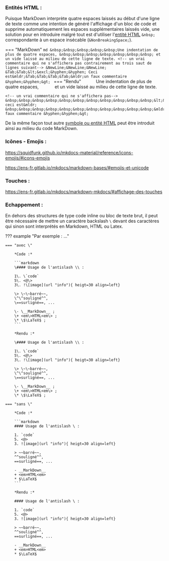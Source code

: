 
### Entités HTML :

Puisque MarkDown interprète quatre espaces laissés au début d'une ligne de texte
 comme une intention de généré l'affichage d'un bloc de code
 et supprime automatiquement les espaces supplémentaires laissés vide,
  une solution pour en introduire malgré tout est d'utiliser
  l'[entité HTML](https://developer.mozilla.org/fr/docs/Glossary/Entity) `&nbsp;`
   correspondante à un espace insécable (`&NonBreakingSpace;`).

=== "MarkDown"
    ```md
    &nbsp;&nbsp;&nbsp;&nbsp;&nbsp;Une indentation de plus de quatre espaces,
    &nbsp;&nbsp;&nbsp;&nbsp;&nbsp;&nbsp;&nbsp; et un vide laissé au milieu de cette ligne de texte.
    <!-- un vrai commentaire qui ne s'affichera pas contrairement au trois saut de lignes suivant-->
    &NewLine;&NewLine;&NewLine;
    &Tab;&Tab;&lt;&excl;&hyphen;&hyphen; Ceci est&mldr;&Tab;&Tab;&Tab;&Tab;&mldr;un faux commentaire &hyphen;&hyphen;&gt;
    ```
=== "Rendu"
    &nbsp;&nbsp;&nbsp;&nbsp;&nbsp;&nbsp;&nbsp;&nbsp;&nbsp;&nbsp;&nbsp;Une indentation de plus de quatre espaces,
    &nbsp;&nbsp;&nbsp;&nbsp;&nbsp;&nbsp;&nbsp;&nbsp;&nbsp;&nbsp;&nbsp; et un vide laissé au milieu de cette ligne de texte.
    
    <!-- un vrai commentaire qui ne s'affichera pas-->
    &nbsp;&nbsp;&nbsp;&nbsp;&nbsp;&nbsp;&nbsp;&nbsp;&nbsp;&nbsp;&nbsp;&lt;&excl;&hyphen;&hyphen; ceci est&mldr;
    &nbsp;&nbsp;&nbsp;&nbsp;&nbsp;&nbsp;&nbsp;&nbsp;&nbsp;&nbsp;&nbsp;&mldr;un faux commentaire &hyphen;&hyphen;&gt;

De la même façon tout autre [symbole ou entité HTML](https://dev.w3.org/html5/html-author/charref) peut être introduit ainsi
au milieu du code MarkDown.

### Icônes - Emojis :

<https://squidfunk.github.io/mkdocs-material/reference/icons-emojis/#icons-emojis>

<https://ens-fr.gitlab.io/mkdocs/markdown-bases/#emojis-et-unicode>

### Touches :

<https://ens-fr.gitlab.io/mkdocs/markdown-mkdocs/#affichage-des-touches>


### Echappement :

En dehors des structures de type code inline ou bloc de texte brut,
 il peut être nécessaire de mettre un caractère backslash `\` devant
  des caractères qui sinon sont interprétés en Markdown, HTML ou Latex.

??? example "Par exemple : ..."

    === "avec \"
        
        *Code :*

        ```markdown
        \#### Usage de l'antislash \\ :

        1\. \`code`  
        5\. <@\>  
        3\. !\[image](url "info"){ heigt=30 align=left}  
            
        \> \~\~barré~~, 
        \^\^souligné^^,
        \==surligné==, ...

        \- \__MarkDown__ ;  
        \+ <em\>HTML<em\> ;  
        \* \$\LaTeX$ ;
        ```
        
        *Rendu :*
    
        \#### Usage de l'antislash \\ :

        1\. \`code`  
        5\. <@\>  
        3\. !\[image](url "info"){ heigt=30 align=left}  
            
        \> \~\~barré~~, 
        \^\^souligné^^,
        \==surligné==, ...

        \- \__MarkDown__ ;  
        \+ <em\>HTML<em\> ;  
        \* \$\LaTeX$ ;

    === "sans \"

        *Code :*

        ```markdown
        #### Usage de l'antislash \ :

        1. `code`  
        5. <@>  
        3. ![image](url "info"){ heigt=30 align=left}

        > ~~barré~~,
        ^^souligné^^,
        ==surligné==, ...

        - __MarkDown__  
        + <em>HTML<em>  
        * $\LaTeX$  
        ```

        *Rendu :*

        #### Usage de l'antislash \ :

        1. `code`  
        5. <@>  
        3. ![image](url "info"){ heigt=30 align=left}

        > ~~barré~~,
        ^^souligné^^,
        ==surligné==, ...

        - __MarkDown__  
        + <em>HTML<em>  
        * $\LaTeX$

